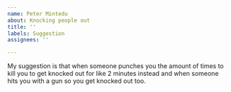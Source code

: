 ```yaml
---
name: Peter Mintedu
about: Knocking people out
title: ''
labels: Suggestion
assignees: ''

---
```

My suggestion is that when someone punches you the amount of times to kill you to get knocked out for like 2 minutes instead and when someone hits you with a gun so you get knocked out too.




